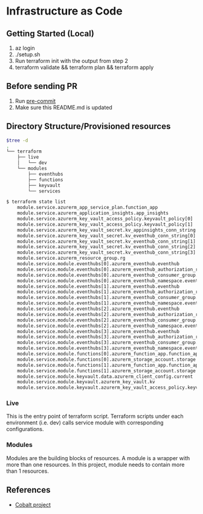 # Infrastructure as Code

## Getting Started (Local)

1. az login
1. ./setup.sh
1. Run terraform init with the output from step 2
1. terraform validate && terraform plan && terraform apply

## Before sending PR

1. Run [pre-commit](https://pre-commit.com/#install)
1. Make sure this README.md is updated

## Directory Structure/Provisioned resources

```zsh
$tree -d
.
└── terraform
    ├── live
    │   └── dev
    └── modules
        ├── eventhubs
        ├── functions
        ├── keyvault
        └── services
```

```bash
$ terraform state list
    module.service.azurerm_app_service_plan.function_app
    module.service.azurerm_application_insights.app_insights
    module.service.azurerm_key_vault_access_policy.keyvault_policy[0]
    module.service.azurerm_key_vault_access_policy.keyvault_policy[1]
    module.service.azurerm_key_vault_secret.kv_appinsights_conn_string
    module.service.azurerm_key_vault_secret.kv_eventhub_conn_string[0]
    module.service.azurerm_key_vault_secret.kv_eventhub_conn_string[1]
    module.service.azurerm_key_vault_secret.kv_eventhub_conn_string[2]
    module.service.azurerm_key_vault_secret.kv_eventhub_conn_string[3]
    module.service.azurerm_resource_group.rg
    module.service.module.eventhubs[0].azurerm_eventhub.eventhub
    module.service.module.eventhubs[0].azurerm_eventhub_authorization_rule.eventhub_authorization_rule
    module.service.module.eventhubs[0].azurerm_eventhub_consumer_group.function_consumer_group
    module.service.module.eventhubs[0].azurerm_eventhub_namespace.eventhub
    module.service.module.eventhubs[1].azurerm_eventhub.eventhub
    module.service.module.eventhubs[1].azurerm_eventhub_authorization_rule.eventhub_authorization_rule
    module.service.module.eventhubs[1].azurerm_eventhub_consumer_group.function_consumer_group
    module.service.module.eventhubs[1].azurerm_eventhub_namespace.eventhub
    module.service.module.eventhubs[2].azurerm_eventhub.eventhub
    module.service.module.eventhubs[2].azurerm_eventhub_authorization_rule.eventhub_authorization_rule
    module.service.module.eventhubs[2].azurerm_eventhub_consumer_group.function_consumer_group
    module.service.module.eventhubs[2].azurerm_eventhub_namespace.eventhub
    module.service.module.eventhubs[3].azurerm_eventhub.eventhub
    module.service.module.eventhubs[3].azurerm_eventhub_authorization_rule.eventhub_authorization_rule
    module.service.module.eventhubs[3].azurerm_eventhub_consumer_group.function_consumer_group
    module.service.module.eventhubs[3].azurerm_eventhub_namespace.eventhub
    module.service.module.functions[0].azurerm_function_app.function_app
    module.service.module.functions[0].azurerm_storage_account.storage
    module.service.module.functions[1].azurerm_function_app.function_app
    module.service.module.functions[1].azurerm_storage_account.storage
    module.service.module.keyvault.data.azurerm_client_config.current
    module.service.module.keyvault.azurerm_key_vault.kv
    module.service.module.keyvault.azurerm_key_vault_access_policy.keyvault_set_get_policy
```

### Live

This is the entry point of terraform script. Terraform scripts under each environment (i.e. dev) calls service module with corresponding configurations.

### Modules

Modules are the building blocks of resources. A module is a wrapper with more than one resources. In this project, module needs to contain more than 1 resources.

## References

* [Cobalt project](https://github.com/microsoft/cobalt)
